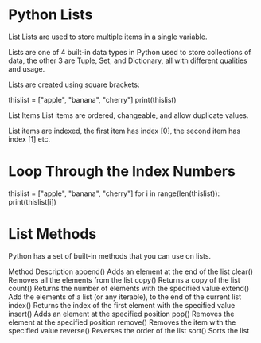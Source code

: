 # Python Lists

List
Lists are used to store multiple items in a single variable.

Lists are one of 4 built-in data types in Python used to store collections of data, the other 3 are Tuple, Set, and Dictionary, all with different qualities and usage.

Lists are created using square brackets:

thislist = ["apple", "banana", "cherry"]
print(thislist)


List Items
List items are ordered, changeable, and allow duplicate values.

List items are indexed, the first item has index [0], the second item has index [1] etc.



# Loop Through the Index Numbers

thislist = ["apple", "banana", "cherry"]
for i in range(len(thislist)):
  print(thislist[i])



# List Methods
Python has a set of built-in methods that you can use on lists.

Method	Description
append()	Adds an element at the end of the list
clear()	Removes all the elements from the list
copy()	Returns a copy of the list
count()	Returns the number of elements with the specified value
extend()	Add the elements of a list (or any iterable), to the end of the current list
index()	Returns the index of the first element with the specified value
insert()	Adds an element at the specified position
pop()	Removes the element at the specified position
remove()	Removes the item with the specified value
reverse()	Reverses the order of the list
sort()	Sorts the list
